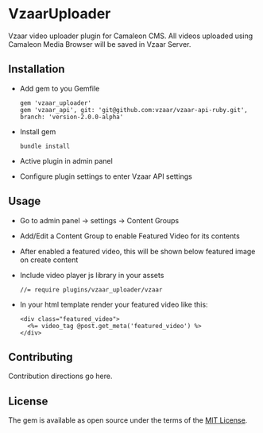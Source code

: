# VzaarUploader
Vzaar video uploader plugin for Camaleon CMS. 
All videos uploaded using Camaleon Media Browser will be saved in Vzaar Server.

## Installation
* Add gem to you Gemfile
    ```
    gem 'vzaar_uploader'
    gem 'vzaar_api', git: 'git@github.com:vzaar/vzaar-api-ruby.git', branch: 'version-2.0.0-alpha'
    ```
* Install gem
    ```
    bundle install
    ```
* Active plugin in admin panel 

* Configure plugin settings to enter Vzaar API settings


## Usage
* Go to admin panel -> settings -> Content Groups

* Add/Edit a Content Group to enable Featured Video for its contents

* After enabled a featured video, this will be shown below featured image on create content

* Include video player js library in your assets
    ```
    //= require plugins/vzaar_uploader/vzaar
    ```
* In your html template render your featured video like this:
    ```
    <div class="featured_video">
      <%= video_tag @post.get_meta('featured_video') %>
    </div>
    ```

## Contributing
Contribution directions go here.

## License
The gem is available as open source under the terms of the [MIT License](http://opensource.org/licenses/MIT).
